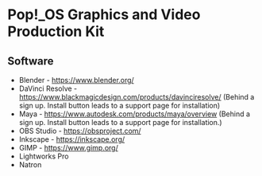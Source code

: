 # Pop!\_OS Graphics and Video Production Kit

## Software

- Blender - https://www.blender.org/
- DaVinci Resolve - https://www.blackmagicdesign.com/products/davinciresolve/ (Behind a sign up. Install button leads to a support page for installation)
- Maya - https://www.autodesk.com/products/maya/overview (Behind a sign up. Install button leads to a support page for installation.)
- OBS Studio - https://obsproject.com/
- Inkscape - https://inkscape.org/
- GIMP - https://www.gimp.org/
- Lightworks Pro
- Natron